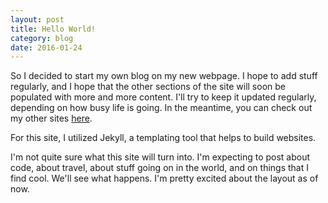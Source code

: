 ```yaml
---
layout: post
title: Hello World!
category: blog 
date: 2016-01-24
---
```


So I decided to start my own blog on my new webpage. I hope to add stuff regularly, and I hope that the other sections of the site will soon be populated with more and more content. I'll try to keep it updated regularly, depending on how busy life is going. In the meantime, you can check out my other sites [here](/links).

For this site, I utilized Jekyll, a templating tool that helps to build websites.

I'm not quite sure what this site will turn into. I'm expecting to post about code, about travel, about stuff going on in the world, and on things that I find cool. We'll see what happens. I'm pretty excited about the layout as of now.